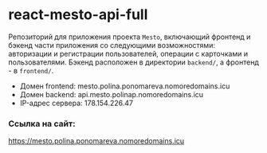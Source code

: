 # react-mesto-api-full
Репозиторий для приложения проекта `Mesto`, включающий фронтенд и бэкенд части приложения со следующими возможностями: авторизации и регистрации пользователей, операции с карточками и пользователями. Бэкенд расположен в директории `backend/`, а фронтенд - в `frontend/`. 

- Домен frontend: mesto.polina.ponomareva.nomoredomains.icu
- Домен backend: api.mesto.polinap.nomoredomains.icu
- IP-адрес сервера: 178.154.226.47
  
### Ссылка на сайт: 
https://mesto.polina.ponomareva.nomoredomains.icu
